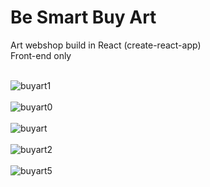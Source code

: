 <h1>Be Smart Buy Art</h1> 

Art webshop build in React (create-react-app)<br>
Front-end only<br><br>

![buyart1](https://user-images.githubusercontent.com/38325801/139448086-c3093177-fafa-4e79-9eee-e166388e9957.png)<br><br>
![buyart0](https://user-images.githubusercontent.com/38325801/137920475-165459e0-a095-4e26-aea8-c0141eff109e.png)<br><br>
![buyart](https://user-images.githubusercontent.com/38325801/137920489-aa4c3636-8baf-4ef0-955b-4e9b8c5e1ce0.png)<br><br>
![buyart2](https://user-images.githubusercontent.com/38325801/137291967-0eb3ed25-2682-44f8-b021-0af045a2af7e.png)<br><br>
![buyart5](https://user-images.githubusercontent.com/38325801/138449435-d5d077cc-51d1-4421-8e3c-13ae0aee0a95.png)<br><br>

